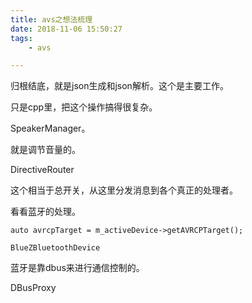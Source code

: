 ```yaml
---
title: avs之想法梳理
date: 2018-11-06 15:50:27
tags:
	- avs

---
```




归根结底，就是json生成和json解析。这个是主要工作。

只是cpp里，把这个操作搞得很复杂。



SpeakerManager。

就是调节音量的。



DirectiveRouter

这个相当于总开关，从这里分发消息到各个真正的处理者。



看看蓝牙的处理。

```
auto avrcpTarget = m_activeDevice->getAVRCPTarget();
```

```
BlueZBluetoothDevice
```

蓝牙是靠dbus来进行通信控制的。

DBusProxy